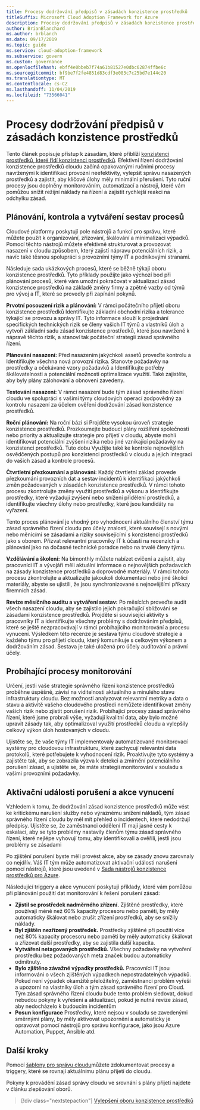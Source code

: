 ```yaml
---
title: Procesy dodržování předpisů v zásadách konzistence prostředků
titleSuffix: Microsoft Cloud Adoption Framework for Azure
description: Procesy dodržování předpisů v zásadách konzistence prostředků
author: BrianBlanchard
ms.author: brblanch
ms.date: 09/17/2019
ms.topic: guide
ms.service: cloud-adoption-framework
ms.subservice: govern
ms.custom: governance
ms.openlocfilehash: ebff4e0bbeb7f74a61b81527e0dbc62874ffbe6c
ms.sourcegitcommit: bf9be7f2fe4851d83cdf3e083c7c25bd7e144c20
ms.translationtype: MT
ms.contentlocale: cs-CZ
ms.lasthandoff: 11/04/2019
ms.locfileid: "73566041"
---
```

# <a name="resource-consistency-policy-compliance-processes"></a>Procesy dodržování předpisů v zásadách konzistence prostředků

Tento článek popisuje přístup k zásadám, které přiblíží [konzistenci prostředků, které řídí konzistenci prostředků](./index.md). Efektivní řízení dodržování konzistence prostředků cloudu začíná opakovanými ručními procesy navrženými k identifikaci provozní neefektivity, vylepšit správu nasazených prostředků a zajistit, aby klíčové úlohy měly minimální přerušení. Tyto ruční procesy jsou doplněny monitorováním, automatizací a nástroji, které vám pomůžou snížit režijní náklady na řízení a zajistit rychlejší reakci na odchylku zásad.

## <a name="planning-review-and-reporting-processes"></a>Plánování, kontrola a vytváření sestav procesů

Cloudové platformy poskytují pole nástrojů a funkcí pro správu, které můžete použít k organizování, zřizování, škálování a minimalizaci výpadků. Pomocí těchto nástrojů můžete efektivně strukturovat a provozovat nasazení v cloudu způsobem, který zajistí nápravu potenciálních rizik, a navíc také těsnou spolupráci s provozními týmy IT a podnikovými stranami.

Následuje sada ukázkových procesů, které se běžně týkají oboru konzistence prostředků. Tyto příklady použijte jako výchozí bod při plánování procesů, které vám umožní pokračovat v aktualizaci zásad konzistence prostředků na základě změny firmy a zpětné vazby od týmů pro vývoj a IT, které se provedly při zapínání pokynů.

**Prvotní posouzení rizik a plánování:** V rámci počátečního přijetí oboru konzistence prostředků Identifikujte základní obchodní rizika a tolerance týkající se provozu a správy IT. Tyto informace slouží k projednání specifických technických rizik se členy vašich IT týmů a vlastníků úloh a vytvoří základní sadu zásad konzistence prostředků, které jsou navržené k nápravě těchto rizik, a stanoví tak počáteční strategii zásad správného řízení.

**Plánování nasazení:** Před nasazením jakýchkoli assetů proveďte kontrolu a Identifikujte všechna nová provozní rizika. Stanovte požadavky na prostředky a očekávané vzory požadavků a Identifikujte potřeby škálovatelnosti a potenciální možnosti optimalizace využití. Také zajistěte, aby byly plány zálohování a obnovení zavedeny.

**Testování nasazení:** V rámci nasazení bude tým zásad správného řízení cloudu ve spolupráci s vašimi týmy cloudových operací zodpovědný za kontrolu nasazení za účelem ověření dodržování zásad konzistence prostředků.

**Roční plánování:** Na roční bázi si Projděte vysokou úroveň strategie konzistence prostředků. Prozkoumejte budoucí plány rozšíření společnosti nebo priority a aktualizujte strategie pro přijetí v cloudu, abyste mohli identifikovat potenciální zvýšení rizika nebo jiné vznikající požadavky na konzistenci prostředků. Tuto dobu Využijte také ke kontrole nejnovějších osvědčených postupů pro konzistenci prostředků v cloudu a jejich integraci do vašich zásad a kontrole procesů.

**Čtvrtletní přezkoumání a plánování:** Každý čtvrtletní základ provede přezkoumání provozních dat a sestav incidentů k identifikaci jakýchkoli změn požadovaných v zásadách konzistence prostředků. V rámci tohoto procesu zkontrolujte změny využití prostředků a výkonu a Identifikujte prostředky, které vyžadují zvýšení nebo snížení přidělení prostředků, a identifikujte všechny úlohy nebo prostředky, které jsou kandidáty na vyřazení.

Tento proces plánování je vhodný pro vyhodnocení aktuálního členství týmu zásad správného řízení cloudu pro účely znalostí, které souvisejí s novými nebo měnícími se zásadami a riziky souvisejícími s konzistencí prostředků jako s oborem. Přizvat relevantní pracovníky IT k účasti na recenzích a plánování jako na dočasné technické poradce nebo na trvalé členy týmu.

**Vzdělávání a školení:** Na bimonthly můžete nabízet cvičení a zajistit, aby pracovníci IT a vývojáři měli aktuální informace o nejnovějších požadavcích na zásady konzistence prostředků a doprovodné materiály. V rámci tohoto procesu zkontrolujte a aktualizujte jakoukoli dokumentaci nebo jiné školicí materiály, abyste se ujistili, že jsou synchronizované s nejnovějšími příkazy firemních zásad.

**Revize měsíčního auditu a vytváření sestav:** Po měsících proveďte audit všech nasazení cloudu, aby se zajistilo jejich pokračující sbližování se zásadami konzistence prostředků. Projděte si související aktivity s pracovníky IT a identifikujte všechny problémy s dodržováním předpisů, které se ještě nezpracovávají v rámci probíhajícího monitorování a procesu vynucení. Výsledkem této recenze je sestava týmu cloudové strategie a každého týmu pro přijetí cloudu, který komunikuje s celkovým výkonem a dodržováním zásad. Sestava je také uložená pro účely auditování a právní účely.

## <a name="ongoing-monitoring-processes"></a>Probíhající procesy monitorování

Určení, jestli vaše strategie správného řízení konzistence prostředků proběhne úspěšně, závisí na viditelnosti aktuálního a minulého stavu infrastruktury cloudu. Bez možnosti analyzovat relevantní metriky a data o stavu a aktivitě vašeho cloudového prostředí nemůžete identifikovat změny vašich rizik nebo zjistit porušení rizik. Probíhající procesy zásad správného řízení, které jsme probrali výše, vyžadují kvalitní data, aby bylo možné upravit zásady tak, aby optimalizoval využití prostředků cloudu a vylepšily celkový výkon úloh hostovaných v cloudu.

Ujistěte se, že vaše týmy IT implementovaly automatizované monitorovací systémy pro cloudovou infrastrukturu, které zachycují relevantní data protokolů, které potřebujete k vyhodnocení rizik. Proaktivujte tyto systémy a zajistěte tak, aby se zobrazila výzva k detekci a zmírnění potenciálního porušení zásad, a ujistěte se, že máte strategii monitorování v souladu s vašimi provozními požadavky.

## <a name="violation-triggers-and-enforcement-actions"></a>Aktivační události porušení a akce vynucení

Vzhledem k tomu, že dodržování zásad konzistence prostředků může vést ke kritickému narušení služby nebo výraznému snížení nákladů, tým zásad správného řízení cloudu by měl mít přehled o incidentech, které nedodržují předpisy. Ujistěte se, že zaměstnanci oddělení IT mají jasné cesty k eskalaci, aby se tyto problémy nastavily členům týmu zásad správného řízení, které nejlépe vyhovují tomu, aby identifikovali a ověřili, jestli jsou problémy se zásadami

Po zjištění porušení byste měli provést akce, aby se zásady znovu zarovnaly co nejdřív. Váš IT tým může automatizovat aktivační události narušení pomocí nástrojů, které jsou uvedené v [Sada nástrojů konzistence prostředků pro Azure](./toolchain.md).

Následující triggery a akce vynucení poskytují příklady, které vám pomůžou při plánování použití dat monitorování k řešení porušení zásad:

- **Zjistil se prostředek nadměrného zřízení.** Zjištěné prostředky, které používají méně než 60% kapacity procesoru nebo paměti, by měly automaticky škálovat nebo zrušit zřízení prostředků, aby se snížily náklady.
- **Byl zjištěn nezřízený prostředek.** Prostředky zjištěné při použití více než 80% kapacity procesoru nebo paměti by měly automaticky škálovat a zřizovat další prostředky, aby se zajistila další kapacita.
- **Vytváření netagovaných prostředků.** Všechny požadavky na vytvoření prostředku bez požadovaných meta značek budou automaticky odmítnuty.
- **Bylo zjištěno závažné výpadky prostředků.** Pracovníci IT jsou informováni o všech zjištěných výpadkech nepostradatelných výpadků. Pokud není výpadek okamžitě přeložitelný, zaměstnanci problém vyřeší a upozorní na vlastníky úloh a tým zásad správného řízení pro Cloud. Tým zásad správného řízení cloudu bude tento problém sledovat, dokud nebudou pokyny k vyřešení a aktualizaci, pokud je nutná revize zásad, aby nedocházelo k budoucím incidentům
- **Posun konfigurace** Prostředky, které nejsou v souladu se zavedenými směrnými plány, by měly aktivovat upozornění a automaticky je opravovat pomocí nástrojů pro správu konfigurace, jako jsou Azure Automation, Puppet, Ansible atd.

## <a name="next-steps"></a>Další kroky

Pomocí [šablony pro správu cloudu](./template.md)můžete zdokumentovat procesy a triggery, které se rovnají aktuálnímu plánu přijetí do cloudu.

Pokyny k provádění zásad správy cloudu ve srovnání s plány přijetí najdete v článku zlepšování oborů.

> [!div class="nextstepaction"]
> [Vylepšení oboru konzistence prostředků](./discipline-improvement.md)
